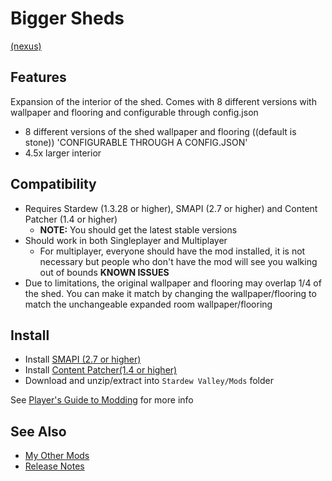 # Bigger Sheds
[(nexus)](https://www.nexusmods.com/stardewvalley/mods/2816)

## Features
Expansion of the interior of the shed. Comes with 8 different versions with wallpaper and flooring and configurable through config.json 

- 8 different versions of the shed wallpaper and flooring ((default is stone)) 'CONFIGURABLE THROUGH A CONFIG.JSON'
- 4.5x larger interior

## Compatibility
- Requires Stardew (1.3.28 or higher), SMAPI (2.7 or higher) and Content Patcher (1.4 or higher)
  - **NOTE:** You should get the latest stable versions
- Should work in both Singleplayer and Multiplayer
  - For multiplayer, everyone should have the mod installed, it is not necessary but people who don't have the mod will see you walking out of bounds
**KNOWN ISSUES**
- Due to limitations, the original wallpaper and flooring may overlap 1/4 of the shed. You can make it match by changing the wallpaper/flooring to match the unchangeable expanded room wallpaper/flooring

## Install
- Install [SMAPI (2.7 or higher)](https://www.nexusmods.com/stardewvalley/mods/2400)
- Install [Content Patcher(1.4 or higher)](https://www.nexusmods.com/stardewvalley/mods/1915)
- Download and unzip/extract into ```Stardew Valley/Mods``` folder

See [Player's Guide to Modding](https://stardewvalleywiki.com/Modding:Player_Guide/Getting_Started) for more info

## See Also
- [My Other Mods](https://www.nexusmods.com/users/55529772?tab=user+files)
- [Release Notes](https://github.com/JessebotX/StardewMods/blob/master/.ContentPackMods/%5BCP%5D%20BiggerSheds/changelog.md)
